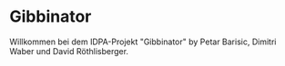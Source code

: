 # Gibbinator

Willkommen bei dem IDPA-Projekt "Gibbinator" by Petar Barisic, Dimitri Waber und David Röthlisberger.

